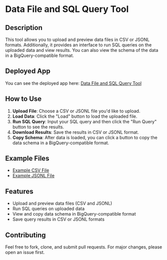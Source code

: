 # Data File and SQL Query Tool

## Description

This tool allows you to upload and preview data files in CSV or JSONL formats. Additionally, it provides an interface to run SQL queries on the uploaded data and view results. You can also view the schema of the data in a BigQuery-compatible format.

## Deployed App

You can see the deployed app here: [Data File and SQL Query Tool]([https://github.com/stancsz/data-file-tool](https://stancsz.github.io/data-file-tool/))

## How to Use

1. **Upload File**: Choose a CSV or JSONL file you'd like to upload.
2. **Load Data**: Click the "Load" button to load the uploaded file.
3. **Run SQL Query**: Input your SQL query and then click the "Run Query" button to see the results.
4. **Download Results**: Save the results in CSV or JSONL format.
5. **Copy Schema**: After data is loaded, you can click a button to copy the data schema in a BigQuery-compatible format.

## Example Files

- [Example CSV File](demo_data/example.csv)
- [Example JSONL File](demo_data/example.jsonl)

## Features

- Upload and preview data files (CSV and JSONL)
- Run SQL queries on uploaded data
- View and copy data schema in BigQuery-compatible format
- Save query results in CSV or JSONL formats

## Contributing

Feel free to fork, clone, and submit pull requests. For major changes, please open an issue first.

